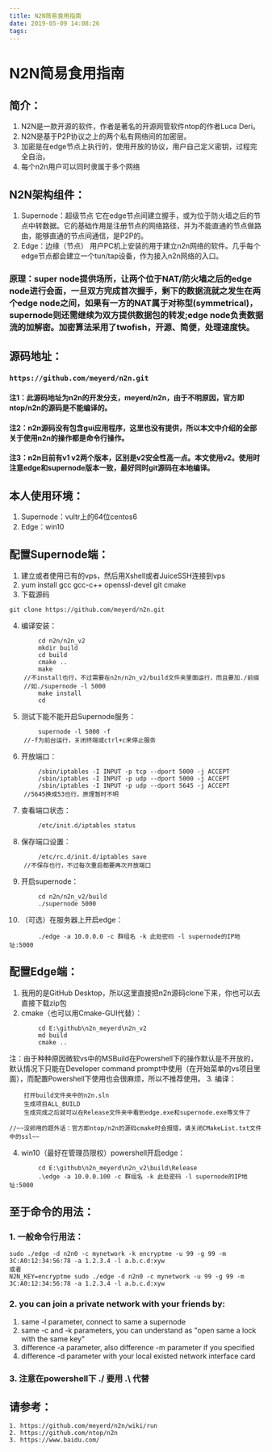 ```yaml
---
title: N2N简易食用指南
date: 2019-05-09 14:08:26
tags:
---
```


# N2N简易食用指南

## 简介：

1. N2N是一款开源的软件，作者是著名的开源网管软件ntop的作者Luca Deri。
2. N2N是基于P2P协议之上的两个私有网络间的加密层。
3. 加密是在edge节点上执行的，使用开放的协议，用户自己定义密钥，过程完全自治。
4. 每个n2n用户可以同时隶属于多个网络

## N2N架构组件：

1. Supernode：超级节点
它在edge节点间建立握手，或为位于防火墙之后的节点中转数据。它的基础作用是注册节点的网络路径，并为不能直通的节点做路由，能够直通的节点间通信，是P2P的。
2. Edge：边缘（节点）
用户PC机上安装的用于建立n2n网络的软件。几乎每个edge节点都会建立一个tun/tap设备，作为接入n2n网络的入口。
### 原理：super node提供场所，让两个位于NAT/防火墙之后的edge node进行会面，一旦双方完成首次握手，剩下的数据流就之发生在两个edge node之间，如果有一方的NAT属于对称型(symmetrical)，supernode则还需继续为双方提供数据包的转发;edge node负责数据流的加解密。加密算法采用了twofish，开源、简便，处理速度快。

## 源码地址：

### `https://github.com/meyerd/n2n.git`

#### 注1：此源码地址为n2n的开发分支，meyerd/n2n，由于不明原因，官方即ntop/n2n的源码是不能编译的。
#### 注2：n2n源码没有包含gui应用程序，这里也没有提供，所以本文中介绍的全部关于使用n2n的操作都是命令行操作。
#### 注3：n2n目前有v1 v2两个版本，区别是v2安全性高一点。本文使用v2。使用时注意edge和supernode版本一致，最好同时git源码在本地编译。

## 本人使用环境：

1. Supernode：vultr上的64位centos6
2. Edge：win10

## 配置Supernode端：

1. 建立或者使用已有的vps，然后用Xshell或者JuiceSSH连接到vps
2. yum install gcc gcc-c++ openssl-devel git cmake
3. 下载源码
```	
git clone https://github.com/meyerd/n2n.git
```
4. 编译安装：	
```
		cd n2n/n2n_v2
		mkdir build
		cd build
		cmake ..
		make
	//不install也行，不过需要在n2n/n2n_v2/build文件夹里面运行，而且要加./前缀
	//如./supernode -l 5000
		make install
		cd
```
5. 测试下能不能开启Supernode服务：	
```
		supernode -l 5000 -f
	//-f为前台运行，关闭终端或ctrl+c来停止服务
```
6. 开放端口：	
```
		/sbin/iptables -I INPUT -p tcp --dport 5000 -j ACCEPT
		/sbin/iptables -I INPUT -p udp --dport 5000 -j ACCEPT
		/sbin/iptables -I INPUT -p udp --dport 5645 -j ACCEPT
	//5645换成53也行，原理暂时不明
```
7. 查看端口状态：
```
		/etc/init.d/iptables status
```
8. 保存端口设置：
```
		/etc/rc.d/init.d/iptables save
	//不保存也行，不过每次重启都要再次开放端口
```
9. 开启supernode：
```	
		cd n2n/n2n_v2/build
		./supernode 5000
```
10. （可选）在服务器上开启edge：
```
		./edge -a 10.0.0.0 -c 群组名 -k 此处密码 -l supernode的IP地址:5000
```

## 配置Edge端：
1. 我用的是GitHub Desktop，所以这里直接把n2n源码clone下来，你也可以去直接下载zip包
2. cmake（也可以用Cmake-GUI代替）：	
```
		cd E:\github\n2n_meyerd\n2n_v2
		md build
		cmake ..
```
注：由于种种原因微软vs中的MSBuild在Powershell下的操作默认是不开放的，默认情况下只能在Developer command prompt中使用（在开始菜单的vs项目里面），而配置Powershell下使用也会很麻烦，所以不推荐使用。
3. 编译：
>
		打开build文件夹中的n2n.sln
		生成项目ALL_BUILD
		生成完成之后就可以在Release文件夹中看到edge.exe和supernode.exe等文件了
>
	//~~没卵用的题外话：官方即ntop/n2n的源码cmake时会报错，请关闭CMakeList.txt文件中的ssl~~
4. win10（最好在管理员限权）powershell开启edge：
```
		cd E:\github\n2n_meyerd\n2n_v2\build\Release
		.\edge -a 10.0.0.100 -c 群组名 -k 此处密码 -l supernode的IP地址:5000
```

## 至于命令的用法：

### 1. 一般命令行用法：
```
sudo ./edge -d n2n0 -c mynetwork -k encryptme -u 99 -g 99 -m 3C:A0:12:34:56:78 -a 1.2.3.4 -l a.b.c.d:xyw
或者
N2N_KEY=encryptme sudo ./edge -d n2n0 -c mynetwork -u 99 -g 99 -m 3C:A0:12:34:56:78 -a 1.2.3.4 -l a.b.c.d:xyw
```
### 2. you can join a private network with your friends by:
1. same -l parameter, connect to same a supernode
2. same -c and -k parameters, you can understand as "open same a lock with the same key"
3. difference -a parameter, also difference -m parameter if you specified
4. difference -d parameter with your local existed network interface card
	
### 3. 注意在powershell下 ./ 要用 .\ 代替
## 请参考：
	1. https://github.com/meyerd/n2n/wiki/run
	2. https://github.com/ntop/n2n
	3. https://www.baidu.com/
